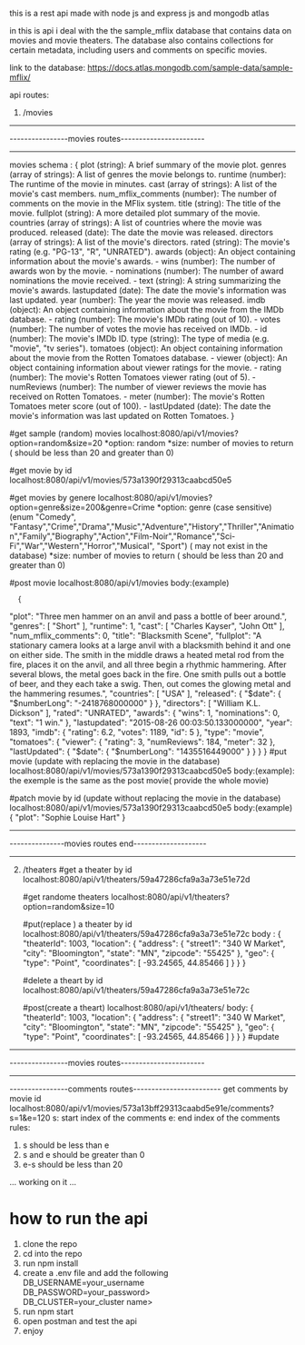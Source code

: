 this is a rest api made with node js and express js and mongodb atlas

in this is api i deal with the the sample_mflix database that contains data on movies and movie theaters. The database also contains collections for certain metadata, including users and comments on specific movies.

link to the database: https://docs.atlas.mongodb.com/sample-data/sample-mflix/

api routes:

1. /movies

---

----------------movies routes-----------------------

---

movies schema :
{
plot (string): A brief summary of the movie plot.
genres (array of strings): A list of genres the movie belongs to.
runtime (number): The runtime of the movie in minutes.
cast (array of strings): A list of the movie's cast members.
num_mflix_comments (number): The number of comments on the movie in the MFlix system.
title (string): The title of the movie.
fullplot (string): A more detailed plot summary of the movie.
countries (array of strings): A list of countries where the movie was produced.
released (date): The date the movie was released.
directors (array of strings): A list of the movie's directors.
rated (string): The movie's rating (e.g. "PG-13", "R", "UNRATED").
awards (object): An object containing information about the movie's awards. - wins (number): The number of awards won by the movie. - nominations (number): The number of award nominations the movie received. - text (string): A string summarizing the movie's awards.
lastupdated (date): The date the movie's information was last updated.
year (number): The year the movie was released.
imdb (object): An object containing information about the movie from the IMDb database. - rating (number): The movie's IMDb rating (out of 10). - votes (number): The number of votes the movie has received on IMDb. - id (number): The movie's IMDb ID.
type (string): The type of media (e.g. "movie", "tv series").
tomatoes (object): An object containing information about the movie from the Rotten Tomatoes database. - viewer (object): An object containing information about viewer ratings for the movie. - rating (number): The movie's Rotten Tomatoes viewer rating (out of 5). - numReviews (number): The number of viewer reviews the movie has received on Rotten Tomatoes. - meter (number): The movie's Rotten Tomatoes meter score (out of 100). - lastUpdated (date): The date the movie's information was last updated on Rotten Tomatoes.
}

#get sample (random) movies
localhost:8080/api/v1/movies?option=random&size=20
*option: random
*size: number of movies to return ( should be less than 20 and greater than 0)

#get movie by id
localhost:8080/api/v1/movies/573a1390f29313caabcd50e5

#get movies by genere
localhost:8080/api/v1/movies?option=genre&size=200&genre=Crime
*option: genre (case sensitive) (enum "Comedy", "Fantasy","Crime","Drama","Music","Adventure","History","Thriller","Animation","Family","Biography","Action","Film-Noir","Romance","Sci-Fi","War","Western","Horror","Musical", "Sport") ( may not exist in the database)
*size: number of movies to return ( should be less than 20 and greater than 0)

#post movie
localhost:8080/api/v1/movies
body:(example)

      {

"plot": "Three men hammer on an anvil and pass a bottle of beer around.",
"genres": [
"Short"
],
"runtime": 1,
"cast": [
"Charles Kayser",
"John Ott"
],
"num_mflix_comments": 0,
"title": "Blacksmith Scene",
"fullplot": "A stationary camera looks at a large anvil with a blacksmith behind it and one on either side. The smith in the middle draws a heated metal rod from the fire, places it on the anvil, and all three begin a rhythmic hammering. After several blows, the metal goes back in the fire. One smith pulls out a bottle of beer, and they each take a swig. Then, out comes the glowing metal and the hammering resumes.",
"countries": [
"USA"
],
"released": {
"$date": {
      "$numberLong": "-2418768000000"
}
},
"directors": [
"William K.L. Dickson"
],
"rated": "UNRATED",
"awards": {
"wins": 1,
"nominations": 0,
"text": "1 win."
},
"lastupdated": "2015-08-26 00:03:50.133000000",
"year": 1893,
"imdb": {
"rating": 6.2,
"votes": 1189,
"id": 5
},
"type": "movie",
"tomatoes": {
"viewer": {
"rating": 3,
"numReviews": 184,
"meter": 32
},
"lastUpdated": {
"$date": {
        "$numberLong": "1435516449000"
}
}
}
}
#put movie (update with replacing the movie in the database)
localhost:8080/api/v1/movies/573a1390f29313caabcd50e5
body:(example): the exemple is the same as the post movie( provide the whole movie)

#patch movie by id (update without replacing the movie in the database)
localhost:8080/api/v1/movies/573a1390f29313caabcd50e5
body:(example)
{
"plot": "Sophie Louise Hart"
}

---

---------------movies routes end--------------------

---

2. /theaters
   #get a theater by id
   localhost:8080/api/v1/theaters/59a47286cfa9a3a73e51e72d

   #get randome theaters
   localhost:8080/api/v1/theaters?option=random&size=10

   #put(replace ) a theater by id
   localhost:8080/api/v1/theaters/59a47286cfa9a3a73e51e72c
   body :
   {
   "theaterId": 1003,
   "location": {
   "address": {
   "street1": "340 W Market",
   "city": "Bloomington",
   "state": "MN",
   "zipcode": "55425"
   },
   "geo": {
   "type": "Point",
   "coordinates": [
   -93.24565,
   44.85466
   ]
   }
   }
   }

   #delete a theart by id
   localhost:8080/api/v1/theaters/59a47286cfa9a3a73e51e72c

   #post(create a theart)
   localhost:8080/api/v1/theaters/
   body:
   {
   "theaterId": 1003,
   "location": {
   "address": {
   "street1": "340 W Market",
   "city": "Bloomington",
   "state": "MN",
   "zipcode": "55425"
   },
   "geo": {
   "type": "Point",
   "coordinates": [
   -93.24565,
   44.85466
   ]
   }
   }
   }
   #update

---

----------------movies routes-----------------------

---

----------------comments routes------------------------
get comments by movie id
localhost:8080/api/v1/movies/573a13bff29313caabd5e91e/comments?s=1&e=120
s: start index of the comments
e: end index of the comments
rules:

1. s should be less than e
2. s and e should be greater than 0
3. e-s should be less than 20

... working on it ...

# how to run the api

1. clone the repo
2. cd into the repo
3. run npm install
4. create a .env file and add the following<br/>
   DB_USERNAME=your_username<br/>
   DB_PASSWORD=your_password><br/>
   DB_CLUSTER=your_cluster name><br/>
5. run npm start
6. open postman and test the api
7. enjoy
